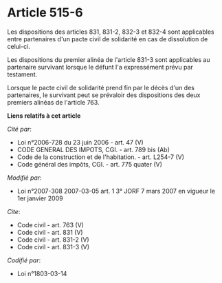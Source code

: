 # Article 515-6

Les dispositions des articles 831,
831-2, 832-3 et 832-4 sont applicables entre partenaires d'un pacte civil de solidarité en cas de dissolution de celui-ci. 

Les dispositions du premier alinéa de l'article 831-3 sont applicables au partenaire survivant lorsque le défunt l'a
expressément prévu par testament. 

Lorsque le pacte civil de solidarité prend fin par le décès d'un des partenaires, le survivant peut se prévaloir des
dispositions des deux premiers alinéas de l'article 763.

**Liens relatifs à cet article**

_Cité par_:

  - Loi n°2006-728 du 23 juin 2006 - art. 47 (V)
  - CODE GENERAL DES IMPOTS, CGI. - art. 789 bis (Ab)
  - Code de la construction et de l'habitation. - art. L254-7 (V)
  - Code général des impôts, CGI. - art. 775 quater (V)

_Modifié par_:

  - Loi n°2007-308 2007-03-05 art. 1 3° JORF 7 mars 2007 en vigueur le 1er janvier 2009

_Cite_:

  - Code civil - art. 763 (V)
  - Code civil - art. 831 (V)
  - Code civil - art. 831-2 (V)
  - Code civil - art. 831-3 (V)

_Codifié par_:

  - Loi n°1803-03-14

